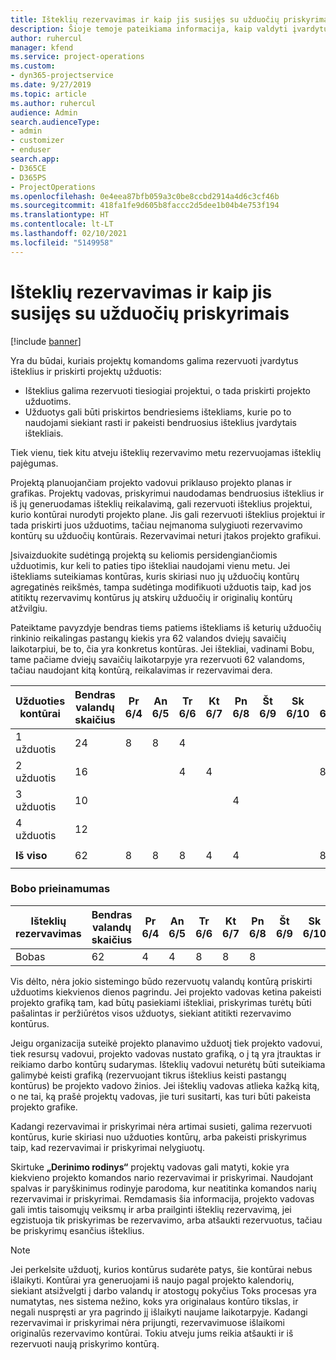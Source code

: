 ```yaml
---
title: Išteklių rezervavimas ir kaip jis susijęs su užduočių priskyrimais
description: Šioje temoje pateikiama informacija, kaip valdyti įvardytus išteklius, išteklių rezervavimus ir užduočių priskyrimus bei paaiškinama, kaip jie susieti.
author: ruhercul
manager: kfend
ms.service: project-operations
ms.custom:
- dyn365-projectservice
ms.date: 9/27/2019
ms.topic: article
ms.author: ruhercul
audience: Admin
search.audienceType:
- admin
- customizer
- enduser
search.app:
- D365CE
- D365PS
- ProjectOperations
ms.openlocfilehash: 0e4eea87bfb059a3c0be8ccbd2914a4d6c3cf46b
ms.sourcegitcommit: 418fa1fe9d605b8faccc2d5dee1b04b4e753f194
ms.translationtype: HT
ms.contentlocale: lt-LT
ms.lasthandoff: 02/10/2021
ms.locfileid: "5149958"
---
```

# <a name="resource-bookings-and-how-they-relate-to-task-assignments"></a>Išteklių rezervavimas ir kaip jis susijęs su užduočių priskyrimais

[!include [banner](../includes/psa-now-project-operations.md)]

Yra du būdai, kuriais projektų komandoms galima rezervuoti įvardytus išteklius ir priskirti projektų užduotis:

- Išteklius galima rezervuoti tiesiogiai projektui, o tada priskirti projekto užduotims.
- Užduotys gali būti priskirtos bendriesiems ištekliams, kurie po to naudojami siekiant rasti ir pakeisti bendruosius išteklius įvardytais ištekliais. 

Tiek vienu, tiek kitu atveju išteklių rezervavimo metu rezervuojamas išteklių pajėgumas.

Projektą planuojančiam projekto vadovui priklauso projekto planas ir grafikas. Projektų vadovas, priskyrimui naudodamas bendruosius išteklius ir iš jų generuodamas išteklių reikalavimą, gali rezervuoti išteklius projektui, kurio kontūrai nurodyti projekto plane. Jis gali rezervuoti išteklius projektui ir tada priskirti juos užduotims, tačiau neįmanoma sulygiuoti rezervavimo kontūrų su užduočių kontūrais. Rezervavimai neturi įtakos projekto grafikui.

Įsivaizduokite sudėtingą projektą su keliomis persidengiančiomis užduotimis, kur keli to paties tipo ištekliai naudojami vienu metu. Jei ištekliams suteikiamas kontūras, kuris skiriasi nuo jų užduočių kontūrų agregatinės reikšmės, tampa sudėtinga modifikuoti užduotis taip, kad jos atitiktų rezervavimų kontūrus jų atskirų užduočių ir originalių kontūrų atžvilgiu.

Pateiktame pavyzdyje bendras tiems patiems ištekliams iš keturių užduočių rinkinio reikalingas pastangų kiekis yra 62 valandos dviejų savaičių laikotarpiui, be to, čia yra konkretus kontūras. Jei ištekliai, vadinami Bobu, tame pačiame dviejų savaičių laikotarpyje yra rezervuoti 62 valandoms, tačiau naudojant kitą kontūrą, reikalavimas ir rezervavimai dera.

| **Užduoties kontūrai**    | **Bendras valandų skaičius** | Pr 6/4 | An 6/5 | Tr 6/6 | Kt 6/7 | Pn 6/8 | Št 6/9 | Sk 6/10 | Pr 6/11 | An 6/12 | Tr 6/13 | Kt 6/14 | Pn 6/15 |
|----------------------|-----------------|--------|--------|--------|--------|--------|--------|---------|---------|---------|---------|---------|---------|
| 1 užduotis               | 24              | 8      | 8      | 4      |        |        |        |         |         |         | 4       |         |         |
| 2 užduotis               | 16              |        |        | 4      | 4      |        |        |         | 8       |         |         |         |         |
| 3 užduotis               | 10              |        |        |        |        | 4      |        |         |         | 4       |         | 2       |         |
| 4 užduotis               | 12              |        |        |        |        |        |        |         |         |         | 4       |         | 8       |
|                      |                 |        |        |        |        |        |        |         |         |         |         |         |         |
| **Iš viso**           | 62              | 8      | 8      | 8      | 4      | 4      |        |         | 8       | 4       | 8       | 2       | 8       |
|                      |                 |        |        |        |        |        |        |         |         |         |         |

### <a name="bobs-availability"></a>Bobo prieinamumas
| **Išteklių rezervavimas** | **Bendras valandų skaičius** | Pr 6/4 | An 6/5 | Tr 6/6 | Kt 6/7 | Pn 6/8 | Št 6/9 | Sk 6/10 | Pr 6/11 | An 6/12 | Tr 6/13 | Kt 6/14 | Pn 6/15 |
|------------------------|-----------------|--------|--------|--------|--------|--------|--------|---------|---------|---------|---------|---------|---------|
| Bobas                    | 62              | 4      | 4      | 8      | 8      | 8      |        |         | 4       | 4       | 8       | 8       | 6       |

Vis dėlto, nėra jokio sistemingo būdo rezervuotų valandų kontūrą priskirti užduotims kiekvienos dienos pagrindu. Jei projekto vadovas ketina pakeisti projekto grafiką tam, kad būtų pasiekiami ištekliai, priskyrimas turėtų būti pašalintas ir peržiūrėtos visos užduotys, siekiant atitikti rezervavimo kontūrus.

Jeigu organizacija suteikė projekto planavimo užduotį tiek projekto vadovui, tiek resursų vadovui, projekto vadovas nustato grafiką, o į tą yra įtrauktas ir reikiamo darbo kontūrų sudarymas. Išteklių vadovui neturėtų būti suteikiama galimybė keisti grafiką (rezervuojant tikrus išteklius keisti pastangų kontūrus) be projekto vadovo žinios. Jei išteklių vadovas atlieka kažką kitą, o ne tai, ką prašė projektų vadovas, jie turi susitarti, kas turi būti pakeista projekto grafike.

Kadangi rezervavimai ir priskyrimai nėra artimai susieti, galima rezervuoti kontūrus, kurie skiriasi nuo užduoties kontūrų, arba pakeisti priskyrimus taip, kad rezervavimai ir priskyrimai nelygiuotų.

Skirtuke **„Derinimo rodinys“** projektų vadovas gali matyti, kokie yra kiekvieno projekto komandos nario rezervavimai ir priskyrimai. Naudojant spalvas ir paryškinimus rodinyje parodoma, kur neatitinka komandos narių rezervavimai ir priskyrimai. Remdamasis šia informacija, projekto vadovas gali imtis taisomųjų veiksmų ir arba prailginti išteklių rezervavimą, jei egzistuoja tik priskyrimas be rezervavimo, arba atšaukti rezervuotus, tačiau be priskyrimų esančius išteklius.

> [!NOTE]
> Jei perkelsite užduotį, kurios kontūrus sudarėte patys, šie kontūrai nebus išlaikyti. Kontūrai yra generuojami iš naujo pagal projekto kalendorių, siekiant atsižvelgti į darbo valandų ir atostogų pokyčius Toks procesas yra numatytas, nes sistema nežino, koks yra originalaus kontūro tikslas, ir negali nuspręsti ar yra pagrindo jį išlaikyti naujame laikotarpyje. Kadangi rezervavimai ir priskyrimai nėra prijungti, rezervavimuose išlaikomi originalūs rezervavimo kontūrai. Tokiu atveju jums reikia atšaukti ir iš rezervuoti naują priskyrimo kontūrą.

